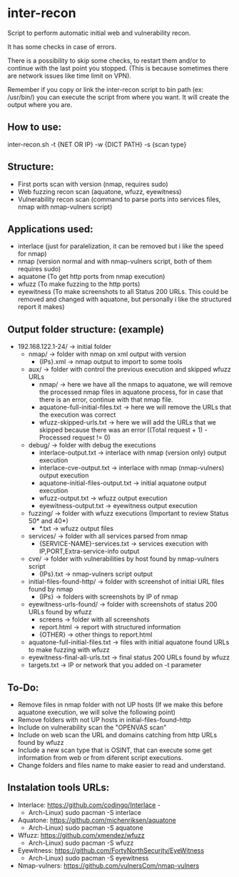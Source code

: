 # inter-recon
Script to perform automatic initial web and vulnerability recon.

It has some checks in case of errors.

There is a possibility to skip some checks, to restart them and/or to continue with the last point you stopped. (This is because sometimes there are network issues like time limit on VPN).

Remember if you copy or link the inter-recon script to bin path (ex: /usr/bin/) you can execute the script from where you want. It will create the output where you are.

## How to use:
  inter-recon.sh -t {NET OR IP} -w {DICT PATH} -s {scan type}

## Structure:
  - First ports scan with version (nmap, requires sudo)
  - Web fuzzing recon scan (aquatone, wfuzz, eyewitness)
  - Vulnerability recon scan (command to parse ports into services files, nmap with nmap-vulners script)

## Applications used:
  - interlace (just for paralelization, it can be removed but i like the speed for nmap)
  - nmap (version normal and with nmap-vulners script, both of them requires sudo)
  - aquatone (To get http ports from nmap execution)
  - wfuzz (To make fuzzing to the http ports)
  - eyewitness (To make screenshots to all Status 200 URLs. This could be removed and changed with aquatone, but personally i like the structured report it makes)
  
## Output folder structure: (example)
  - 192.168.122.1-24/ -> initial folder
    - nmap/ -> folder with nmap on xml output with version
      - {IPs}.xml -> nmap output to import to some tools
    - aux/ -> folder with control the previous execution and skipped wfuzz URLs
      - nmap/ -> here we have all the nmaps to aquatone, we will remove the processed nmap files in aquatone process, for in case that there is an error, continue with that nmap file.
      - aquatone-full-initial-files.txt -> here we will remove the URLs that the execution was correct
      - wfuzz-skipped-urls.txt -> here we will add the URLs that we skipped because there was an error ((Total request + 1) - Processed request != 0)
    - debug/ -> folder with debug the executions
      - interlace-output.txt -> interlace with nmap (version only) output execution
      - interlace-cve-output.txt -> interlace with nmap (nmap-vulners) output execution
      - aquatone-initial-files-output.txt -> initial aquatone output execution
      - wfuzz-output.txt -> wfuzz output execution
      - eyewitness-output.txt -> eyewitness output execution      
    - fuzzing/ -> folder with wfuzz executions (Important to review Status 50* and 40*)
      - *.txt -> wfuzz output files
    - services/ -> folder with all services parsed from nmap
      - {SERVICE-NAME}-services.txt -> services execution with IP,PORT,Extra-service-info output
    - cve/ -> folder with vulnerabilities by host found by nmap-vulners script
      - {IPs}.txt -> nmap-vulners script output
    - initial-files-found-http/ -> folder with screenshot of initial URL files found by nmap
      - {IPs} -> folders with screenshots by IP of nmap
    - eyewitness-urls-found/ -> folder with screenshots of status 200 URLs found by wfuzz
      - screens -> folder with all screenshots
      - report.html -> report with structured information
      - {OTHER} -> other things to report.html
    - aquatone-full-initial-files.txt -> files with initial aquatone found URLs to make fuzzing with wfuzz
    - eyewitness-final-all-urls.txt -> final status 200 URLs found by wfuzz
    - targets.txt -> IP or network that you added on -t parameter
    
## To-Do:
  - Remove files in nmap folder with not UP hosts (If we make this before aquatone execution, we will solve the following point)
  - Remove folders with not UP hosts in initial-files-found-http
  - Include on vulnerability scan the "OPENVAS scan"
  - Include on web scan the URL and domains catching from http URLs found by wfuzz
  - Include a new scan type that is OSINT, that can execute some get information from web or from diferent script executions.
  - Change folders and files name to make easier to read and understand.
  
## Instalation tools URLs:
  - Interlace: https://github.com/codingo/Interlace - 
    - Arch-Linux) sudo pacman -S interlace
  - Aquatone: https://github.com/michenriksen/aquatone
    - Arch-Linux) sudo pacman -S aquatone
  - Wfuzz: https://github.com/xmendez/wfuzz
    - Arch-Linux) sudo pacman -S wfuzz
  - Eyewitness: https://github.com/FortyNorthSecurity/EyeWitness
    - Arch-Linux) sudo pacman -S eyewitness
  - Nmap-vulners: https://github.com/vulnersCom/nmap-vulners
